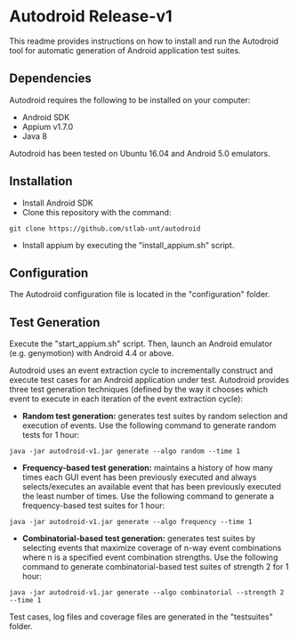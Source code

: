 # Autodroid Release-v1
This readme provides instructions on how to install and run the Autodroid tool for automatic generation of Android application test suites.

## Dependencies
Autodroid requires the following to be installed on your computer:
- Android SDK
- Appium v1.7.0
- Java 8

Autodroid has been tested on Ubuntu 16.04 and Android 5.0 emulators.

## Installation
- Install Android SDK
- Clone this repository with the command: 
```
git clone https://github.com/stlab-unt/autodroid
```
- Install appium by executing the "install_appium.sh" script.

## Configuration
The Autodroid configuration file is located in the "configuration" folder. 

## Test Generation
Execute the "start_appium.sh" script. Then, launch an Android emulator (e.g. genymotion) with Android 4.4 or above.

Autodroid uses an event extraction cycle to incrementally construct and execute test cases for an Android application under test. Autodroid provides three test generation techniques (defined by the way it chooses which event to execute in each iteration of the event extraction cycle):
- **Random test generation:** generates test suites by random selection and execution of events. Use the following command to generate random tests for 1 hour: 
```
java -jar autodroid-v1.jar generate --algo random --time 1
```
- **Frequency-based test generation:** maintains a history of how many times each GUI event has been previously executed and always selects/executes an available event that has been previously executed the least number of times. Use the following command to generate a frequency-based test suites for 1 hour: 
```
java -jar autodroid-v1.jar generate --algo frequency --time 1
```
- **Combinatorial-based test generation:** generates test suites by selecting events that maximize coverage of n-way event combinations where n is a specified event combination strengths. Use the following command to generate combinatorial-based test suites of strength 2 for 1 hour: 
```
java -jar autodroid-v1.jar generate --algo combinatorial --strength 2 --time 1
```

Test cases, log files and coverage files are generated in the "testsuites" folder.
